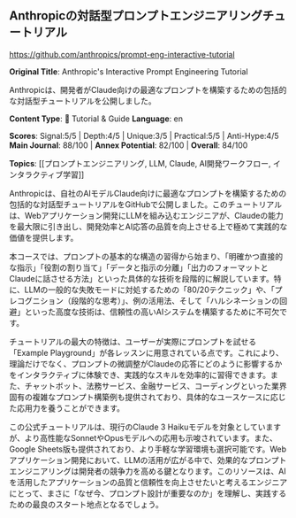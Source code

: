 ## Anthropicの対話型プロンプトエンジニアリングチュートリアル

https://github.com/anthropics/prompt-eng-interactive-tutorial

**Original Title**: Anthropic's Interactive Prompt Engineering Tutorial

Anthropicは、開発者がClaude向けの最適なプロンプトを構築するための包括的な対話型チュートリアルを公開しました。

**Content Type**: 📖 Tutorial & Guide
**Language**: en

**Scores**: Signal:5/5 | Depth:4/5 | Unique:3/5 | Practical:5/5 | Anti-Hype:4/5
**Main Journal**: 88/100 | **Annex Potential**: 82/100 | **Overall**: 84/100

**Topics**: [[プロンプトエンジニアリング, LLM, Claude, AI開発ワークフロー, インタラクティブ学習]]

Anthropicは、自社のAIモデルClaude向けに最適なプロンプトを構築するための包括的な対話型チュートリアルをGitHubで公開しました。このチュートリアルは、Webアプリケーション開発にLLMを組み込むエンジニアが、Claudeの能力を最大限に引き出し、開発効率とAI応答の品質を向上させる上で極めて実践的な価値を提供します。

本コースでは、プロンプトの基本的な構造の習得から始まり、「明確かつ直接的な指示」「役割の割り当て」「データと指示の分離」「出力のフォーマットとClaudeに話させる方法」といった具体的な技術を段階的に解説しています。特に、LLMの一般的な失敗モードに対処するための「80/20テクニック」や、「プレコグニション（段階的な思考）」、例の活用法、そして「ハルシネーションの回避」といった高度な技術は、信頼性の高いAIシステムを構築するために不可欠です。

チュートリアルの最大の特徴は、ユーザーが実際にプロンプトを試せる「Example Playground」が各レッスンに用意されている点です。これにより、理論だけでなく、プロンプトの微調整がClaudeの応答にどのように影響するかをインタラクティブに体験でき、実践的なスキルを効率的に習得できます。また、チャットボット、法務サービス、金融サービス、コーディングといった業界固有の複雑なプロンプト構築例も提供されており、具体的なユースケースに応じた応用力を養うことができます。

この公式チュートリアルは、現行のClaude 3 Haikuモデルを対象としていますが、より高性能なSonnetやOpusモデルへの応用も示唆されています。また、Google Sheets版も提供されており、より手軽な学習環境も選択可能です。Webアプリケーション開発において、LLMの活用が広がる中で、効果的なプロンプトエンジニアリングは開発者の競争力を高める鍵となります。このリソースは、AIを活用したアプリケーションの品質と信頼性を向上させたいと考えるエンジニアにとって、まさに「なぜ今、プロンプト設計が重要なのか」を理解し、実践するための最良のスタート地点となるでしょう。